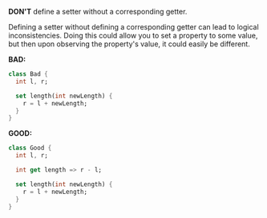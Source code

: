 
**DON'T** define a setter without a corresponding getter.

Defining a setter without defining a corresponding getter can lead to logical
inconsistencies.  Doing this could allow you to set a property to some value,
but then upon observing the property's value, it could easily be different.

**BAD:**
```dart
class Bad {
  int l, r;

  set length(int newLength) {
    r = l + newLength;
  }
}
```

**GOOD:**
```dart
class Good {
  int l, r;

  int get length => r - l;

  set length(int newLength) {
    r = l + newLength;
  }
}
```

